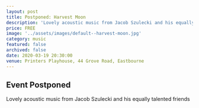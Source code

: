 ```yaml
---
layout: post
title: Postponed: Harvest Moon
description: 'Lovely acoustic music from Jacob Szulecki and his equally talented friends'
price: FREE
image: '../assets/images/default--harvest-moon.jpg'
category: music
featured: false
archived: false
date: 2020-03-19 20:30:00
venue: Printers Playhouse, 44 Grove Road, Eastbourne
---
```


## Event Postponed

Lovely acoustic music from Jacob Szulecki and his equally talented friends